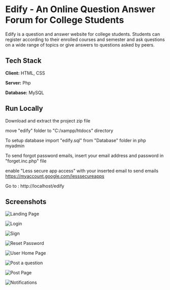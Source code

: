 
# Edify - An Online Question Answer Forum for College Students

Edify is a question and answer website for college students. Students can register according to their enrolled courses and semester and ask questions on a wide range of topics or give answers to questions asked by peers.



## Tech Stack

**Client:** HTML, CSS

**Server:** Php

**Database:** MySQL


## Run Locally
Download and extract the project zip file

move "edify" folder to "C:/xampp/htdocs" directory

To setup database import "edify.sql" from "Database" folder in php myadmin

To send forgot password emails, insert your email address and password in "forget.inc.php" file

enable "Less secure app access" with your inserted email to send emails 
https://myaccount.google.com/lesssecureapps

Go to : http://localhost/edify


## Screenshots

![Landing Page](https://via.placeholder.com/468x300?text=App+Screenshot+Here)

![Login](https://via.placeholder.com/468x300?text=App+Screenshot+Here)

![Sign](https://via.placeholder.com/468x300?text=App+Screenshot+Here)

![Reset Password](https://via.placeholder.com/468x300?text=App+Screenshot+Here)

![User Home Page](https://via.placeholder.com/468x300?text=App+Screenshot+Here)

![Post a question](https://via.placeholder.com/468x300?text=App+Screenshot+Here)

![Post Page](https://via.placeholder.com/468x300?text=App+Screenshot+Here)

![Notifications](https://via.placeholder.com/468x300?text=App+Screenshot+Here)
